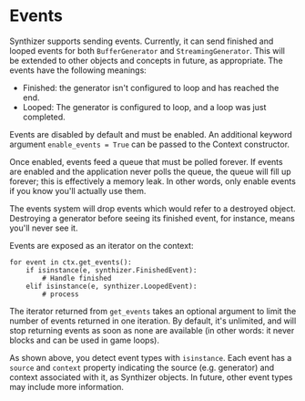 # Events

Synthizer supports sending events.  Currently, it can send finished and looped
events for both `BufferGenerator` and `StreamingGenerator`.  This will be
extended to other objects and concepts in future, as appropriate.  The events
have the following meanings:

- Finished: the generator isn't configured to loop and has reached the end.
- Looped: The generator is configured to loop, and a loop was just completed.

Events are disabled by default and must be enabled.  An additional keyword
argument `enable_events = True` can be passed to the Context constructor.

Once enabled, events feed a queue that must be polled forever.  If events are
enabled and the application never polls the queue, the queue will fill up
forever; this is effectively a memory leak.  In other words, only enable events
if you know you'll actually use them.

The events system will drop events which would refer to a destroyed object.
Destroying a generator before seeing its finished event, for instance, means
you'll never see it.

Events are exposed as an iterator on the context:

```
for event in ctx.get_events():
    if isinstance(e, synthizer.FinishedEvent):
        # Handle finished
    elif isinstance(e, synthizer.LoopedEvent):
        # process
```

The iterator returned from `get_events` takes an optional argument to limit the
number of events returned in one iteration.  By default, it's unlimited, and
will stop returning events as soon as none are available (in other words: it
never blocks and can be used in game loops).

As shown above, you detect event types with `isinstance`.  Each event has a
`source` and `context` property indicating the source (e.g. generator) and
context associated with it, as Synthizer objects. In future, other event types
may include more information.
